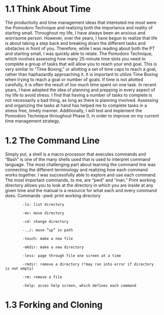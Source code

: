 # 1.1 Think About Time

The productivity and time management ideas that interested me most were the Pomodoro Technique and realizing both the importance and reality of starting small. Throughout my life, I have always been an anxious and worrisome person. However, over the years, I have begun to realize that life is about taking a step back and breaking down the different tasks and obstacles in front of you. Therefore, while I was reading about both the PT and starting small, I was quickly able to relate. The Pomodoro Technique, which involves assessing how many 25-minute time slots you need to complete a group of tasks that will allow you to reach your end goal. This is very similar to “Time Boxing,” or allotting a set of time caps to reach a goal, rather than haphazardly approaching it. It is important to utilize Time Boxing when trying to reach a goal or number of goals. If time is not allotted carefully, it is often the result of too much time spent on one task. In recent years, I have adopted the idea of planning and prepping in every aspect of my life to avoid stress. I find that having a number of tasks to complete is not necessarily a bad thing, as long as there is planning involved. Assessing and organizing the tasks at hand has helped me to complete tasks in a stress free, timely manner. Additionally, I will test and implement the Pomodoro Technique throughout Phase 0, in order to improve on my current time management strategy.

# 1.2 The Command Line

Simply put, a shell is a macro processor that executes commands and “Bash” is one of the many shells used that is used to interpret command language.
The most challenging part about learning the command line was connecting the different terminology and realizing how each command works together.
I was successfully able to explore and use each command.
The most important commands, to me, are “pwd” and “man.” Print working directory allows you to look at the directory in which you are inside at any given time and the manual is a resource for what each and every command does.
Commands
            -pwd: print working directory

            -ls: list directory

            -mv: move directory

            -cd: change directory

            -../: move “up” in path

            -touch: make a new file

            -mkdir: make a new directory

            -less: page through file one screen at a time

            -rmdir: remove a directory (*may run into error if directory is not empty)

            -rm: remove a file

            -help: acces help screen, which defines each command


# 1.3 Forking and Cloning
